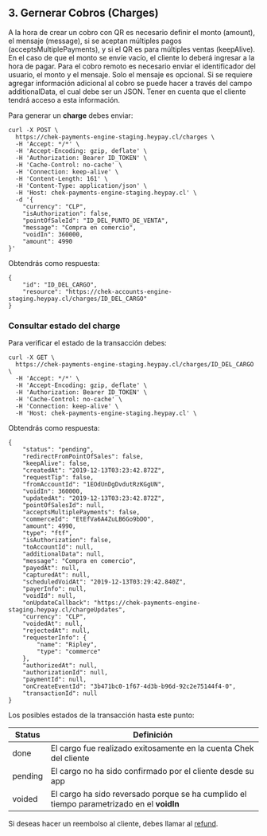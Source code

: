 ## 3. Gernerar Cobros (Charges)
A la hora de crear un cobro con QR es necesario definir el monto (amount), el mensaje (message), si se aceptan múltiples pagos (acceptsMultiplePayments), y si el QR es para múltiples ventas (keepAlive). En el caso de que el monto se envíe vacío, el cliente lo deberá ingresar a la hora de pagar.
Para el cobro remoto es necesario enviar el identificador del usuario, el monto y el mensaje. Solo el mensaje es opcional.
Si se requiere agregar información adicional al cobro se puede hacer a través del campo additionalData, el cual debe ser un JSON. Tener en cuenta que el cliente tendrá acceso a esta información.

Para generar un **charge** debes enviar:

```
curl -X POST \
  https://chek-payments-engine-staging.heypay.cl/charges \
  -H 'Accept: */*' \
  -H 'Accept-Encoding: gzip, deflate' \
  -H 'Authorization: Bearer ID_TOKEN' \
  -H 'Cache-Control: no-cache' \
  -H 'Connection: keep-alive' \
  -H 'Content-Length: 161' \
  -H 'Content-Type: application/json' \
  -H 'Host: chek-payments-engine-staging.heypay.cl' \
  -d '{
	"currency": "CLP",
	"isAuthorization": false,
	"pointOfSaleId": "ID_DEL_PUNTO_DE_VENTA",
	"message": "Compra en comercio",
	"voidIn": 360000,
	"amount": 4990
}'
```
Obtendrás como respuesta:

```
{
    "id": "ID_DEL_CARGO",
    "resource": "https://chek-accounts-engine-staging.heypay.cl/charges/ID_DEL_CARGO"
}
```

### Consultar estado del **charge**

Para verificar el estado de la transacción debes:

```
curl -X GET \
  https://chek-payments-engine-staging.heypay.cl/charges/ID_DEL_CARGO \
  -H 'Accept: */*' \
  -H 'Accept-Encoding: gzip, deflate' \
  -H 'Authorization: Bearer ID_TOKEN' \
  -H 'Cache-Control: no-cache' \
  -H 'Connection: keep-alive' \
  -H 'Host: chek-payments-engine-staging.heypay.cl' \
```
Obtendrás como respuesta:
```
{
    "status": "pending",
    "redirectFromPointOfSales": false,
    "keepAlive": false,
    "createdAt": "2019-12-13T03:23:42.872Z",
    "requestTip": false,
    "fromAccountId": "1EOdUnDgDvdutRzKGgUN",
    "voidIn": 360000,
    "updatedAt": "2019-12-13T03:23:42.872Z",
    "pointOfSalesId": null,
    "acceptsMultiplePayments": false,
    "commerceId": "EtEfVa6A4ZuLB6Go9bDO",
    "amount": 4990,
    "type": "ftf",
    "isAuthorization": false,
    "toAccountId": null,
    "additionalData": null,
    "message": "Compra en comercio",
    "payedAt": null,
    "capturedAt": null,
    "scheduledVoidAt": "2019-12-13T03:29:42.840Z",
    "payerInfo": null,
    "voidId": null,
    "onUpdateCallback": "https://chek-payments-engine-staging.heypay.cl/chargeUpdates",
    "currency": "CLP",
    "voidedAt": null,
    "rejectedAt": null,
    "requesterInfo": {
        "name": "Ripley",
        "type": "commerce"
    },
    "authorizedAt": null,
    "authorizationId": null,
    "paymentId": null,
    "onCreateEventId": "3b471bc0-1f67-4d3b-b96d-92c2e75144f4-0",
    "transactionId": null
}
```
Los posibles estados de la transacción hasta este punto:
  
| Status    | Definición                               |
| -------- | ---------------------------------------- |
| done  | El cargo fue realizado exitosamente en la cuenta Chek del cliente |
| pending | El cargo no ha sido confirmado por el cliente desde su app |
| voided | El cargo ha sido reversado porque se ha cumplido el tiempo parametrizado en el **voidIn**  |


Si deseas hacer un reembolso al cliente, debes llamar al [refund](refund.md).


